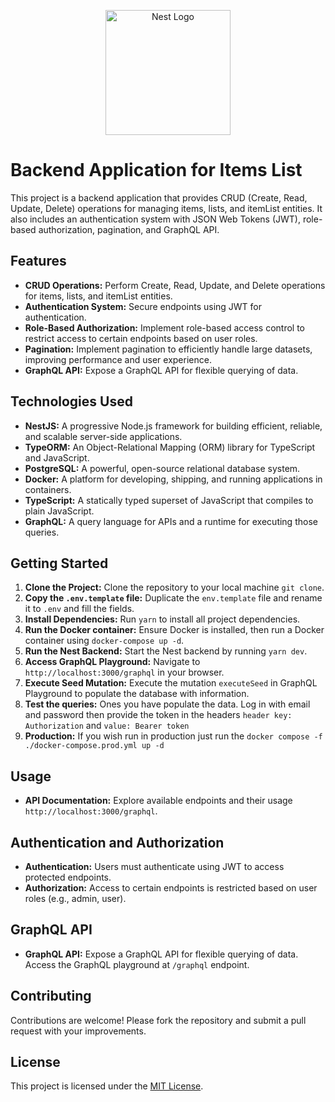 <p align="center">
  <a href="http://nestjs.com/" target="blank"><img src="https://nestjs.com/img/logo-small.svg" width="200" alt="Nest Logo" /></a>
</p>



# Backend Application for Items List

This project is a backend application that provides CRUD (Create, Read, Update, Delete) operations for managing items, lists, and itemList entities. It also includes an authentication system with JSON Web Tokens (JWT), role-based authorization, pagination, and GraphQL API.

## Features

- **CRUD Operations:** Perform Create, Read, Update, and Delete operations for items, lists, and itemList entities.
- **Authentication System:** Secure endpoints using JWT for authentication.
- **Role-Based Authorization:** Implement role-based access control to restrict access to certain endpoints based on user roles.
- **Pagination:** Implement pagination to efficiently handle large datasets, improving performance and user experience.
- **GraphQL API:** Expose a GraphQL API for flexible querying of data.

## Technologies Used

- **NestJS:** A progressive Node.js framework for building efficient, reliable, and scalable server-side applications.
- **TypeORM:** An Object-Relational Mapping (ORM) library for TypeScript and JavaScript.
- **PostgreSQL:** A powerful, open-source relational database system.
- **Docker:** A platform for developing, shipping, and running applications in containers.
- **TypeScript:** A statically typed superset of JavaScript that compiles to plain JavaScript.
- **GraphQL:** A query language for APIs and a runtime for executing those queries.

## Getting Started

1. **Clone the Project:** Clone the repository to your local machine `git clone`.
2. **Copy the `.env.template` file:** Duplicate the `env.template` file and rename it to `.env` and fill the fields.
3. **Install Dependencies:** Run `yarn` to install all project dependencies.
4. **Run the Docker container:** Ensure Docker is installed, then run a Docker container using `docker-compose up -d`.
5. **Run the Nest Backend:** Start the Nest backend by running `yarn dev`.
6. **Access GraphQL Playground:** Navigate to `http://localhost:3000/graphql` in your browser.
7. **Execute Seed Mutation:** Execute the mutation `executeSeed` in GraphQL Playground to populate the database with information.
8. **Test the queries:** Ones you have populate the data. Log in with email and password then provide the token in the headers `header key: Authorization` and `value: Bearer token`
9. **Production:** If you wish run in production just run the `docker compose -f ./docker-compose.prod.yml up -d`


## Usage

- **API Documentation:** Explore available endpoints and their usage `http://localhost:3000/graphql`.

## Authentication and Authorization

- **Authentication:** Users must authenticate using JWT to access protected endpoints.
- **Authorization:** Access to certain endpoints is restricted based on user roles (e.g., admin, user).

## GraphQL API

- **GraphQL API:** Expose a GraphQL API for flexible querying of data. Access the GraphQL playground at `/graphql` endpoint.

## Contributing

Contributions are welcome! Please fork the repository and submit a pull request with your improvements.

## License

This project is licensed under the [MIT License](LICENSE).

